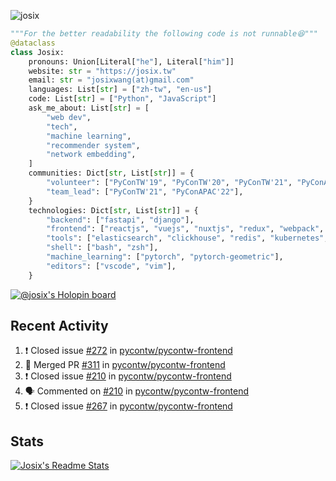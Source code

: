 ![josix](https://komarev.com/ghpvc/?username=josix)
```python
"""For the better readability the following code is not runnable😆"""
@dataclass
class Josix:
    pronouns: Union[Literal["he"], Literal["him"]]
    website: str = "https://josix.tw"
    email: str = "josixwang(at)gmail.com"
    languages: List[str] = ["zh-tw", "en-us"]
    code: List[str] = ["Python", "JavaScript"]
    ask_me_about: List[str] = [
        "web dev",
        "tech",
        "machine learning",
        "recommender system",
        "network embedding",
    ]
    communities: Dict[str, List[str]] = {
        "volunteer": ["PyConTW'19", "PyConTW'20", "PyConTW'21", "PyConAPAC'22"],
        "team_lead": ["PyConTW'21", "PyConAPAC'22"],
    }
    technologies: Dict[str, List[str]] = {
        "backend": ["fastapi", "django"],
        "frontend": ["reactjs", "vuejs", "nuxtjs", "redux", "webpack", "tailwindcss"],
        "tools": ["elasticsearch", "clickhouse", "redis", "kubernetes", "docker"],
        "shell": ["bash", "zsh"],
        "machine_learning": ["pytorch", "pytorch-geometric"],
        "editors": ["vscode", "vim"],
    }
```
[![@josix's Holopin board](https://holopin.io/api/user/board?user=josix)](https://holopin.io/@josix)

## Recent Activity
<!--START_SECTION:activity-->
1. ❗️ Closed issue [#272](https://github.com/pycontw/pycontw-frontend/issues/272) in [pycontw/pycontw-frontend](https://github.com/pycontw/pycontw-frontend)
2. 🎉 Merged PR [#311](https://github.com/pycontw/pycontw-frontend/pull/311) in [pycontw/pycontw-frontend](https://github.com/pycontw/pycontw-frontend)
3. ❗️ Closed issue [#210](https://github.com/pycontw/pycontw-frontend/issues/210) in [pycontw/pycontw-frontend](https://github.com/pycontw/pycontw-frontend)
4. 🗣 Commented on [#210](https://github.com/pycontw/pycontw-frontend/issues/210) in [pycontw/pycontw-frontend](https://github.com/pycontw/pycontw-frontend)
5. ❗️ Closed issue [#267](https://github.com/pycontw/pycontw-frontend/issues/267) in [pycontw/pycontw-frontend](https://github.com/pycontw/pycontw-frontend)
<!--END_SECTION:activity-->



## Stats
[![Josix's Readme Stats](https://github-readme-stats.vercel.app/api?username=josix&show_icons=true&theme=default&count_private=true&card_width=400)](https://github.com/anuraghazra/github-readme-stats)
